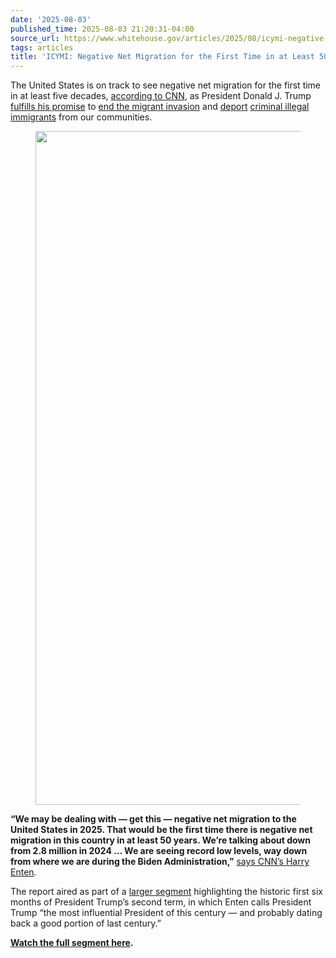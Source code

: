 ```yaml
---
date: '2025-08-03'
published_time: 2025-08-03 21:20:31-04:00
source_url: https://www.whitehouse.gov/articles/2025/08/icymi-negative-net-migration-for-the-first-time-in-at-least-50-years/
tags: articles
title: 'ICYMI: Negative Net Migration for the First Time in at Least 50 Years'
---
```

 
The United States is on track to see negative net migration for the
first time in at least five decades, [according to
CNN](https://x.com/RapidResponse47/status/1952065321889902682), as
President Donald J. Trump [fulfills his
promise](https://www.whitehouse.gov/articles/2025/07/president-trump-has-kept-his-promises-and-then-some/#:~:text=Seal%20the%20border,the%20country%E2%80%99s%20interior.)
to [end the migrant
invasion](https://www.whitehouse.gov/articles/2025/08/unheard-of-illegal-border-crossings-plummet-to-another-new-record-low/)
and
[deport](https://www.washingtonexaminer.com/news/white-house/3487751/ice-arrests-150000-illegal-immigrants-since-january-trump-operation/)
[criminal illegal
immigrants](https://www.whitehouse.gov/articles/2025/06/every-day-the-trump-administration-is-getting-violent-criminal-illegals-off-our-streets/)
from our communities.

<figure>
<a href="https://x.com/RapidResponse47/status/1952065321889902682"><img
src="https://www.whitehouse.gov/wp-content/uploads/2025/08/opt-net-migration-cnn-x-post.jpg"
style="width:500px" decoding="async" data-fetchpriority="high"
sizes="(max-width: 1102px) 100vw, 1102px"
srcset="https://www.whitehouse.gov/wp-content/uploads/2025/08/opt-net-migration-cnn-x-post.jpg 1102w, https://www.whitehouse.gov/wp-content/uploads/2025/08/opt-net-migration-cnn-x-post.jpg?resize=600,587 600w, https://www.whitehouse.gov/wp-content/uploads/2025/08/opt-net-migration-cnn-x-post.jpg?resize=768,751 768w"
width="1102" height="1078" /></a>
</figure>

**“We may be dealing with — get this — negative net migration to the
United States in 2025. That would be the first time there is negative
net migration in this country in at least 50 years. We’re talking about
down from 2.8 million in 2024 … We are seeing record low levels, way
down from where we are during the Biden Administration,”** [says CNN’s
Harry Enten](https://x.com/RapidResponse47/status/1952065321889902682).

The report aired as part of a [larger
segment](https://x.com/RapidResponse47/status/1952064376984252644)
highlighting the historic first six months of President Trump’s second
term, in which Enten calls President Trump “the most influential
President of this century — and probably dating back a good portion of
last century.”

[**Watch the full segment
here**](https://x.com/RapidResponse47/status/1952064376984252644)**.**
